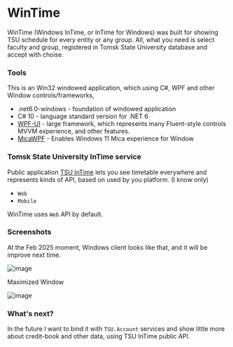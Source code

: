 # WinTime
WinTime (Windows InTime, or InTime for Windows) was built 
for showing TSU schedule
for every entity or any group.
All, what you need is select faculty and group, registered
in Tomsk State University database and accept with choise.

### Tools
This is an Win32 windowed application, which using
C#, WPF and other Window controls/frameworks,
 - .net6.0-windows - foundation of windowed application
 - C# 10 - language standard version for .NET 6
 - [WPF-UI](https://github.com/lepoco/wpfui) - large framework, which represents many Fluent-style controls
MVVM experience, and other features.
 - [MicaWPF](https://github.com/Simnico99/MicaWPF) - Enables Windows 11 Mica experience for Window

### Tomsk State University InTime service
Public application [TSU InTime](https://intime.tsu.ru) lets you
see timetable everywhere and represents kinds of API, based on
used by you platform. (I know only)
 - `Web`
 - `Mobile`

WinTime uses `Web` API by default.

### Screenshots
At the Feb 2025 moment, Windows client looks like that, 
and it will be improve next time.

![image](https://github.com/user-attachments/assets/dbb64529-84c6-4bfa-a082-1eb6e6a27375)

Maximized Window 

![image](https://github.com/user-attachments/assets/117727a4-687d-475f-80eb-cee2834df1b3)

### What's next?
In the future I want to bind it with `TSU.Account` 
services and show little more about 
credit-book and other data, using TSU InTime public API.
